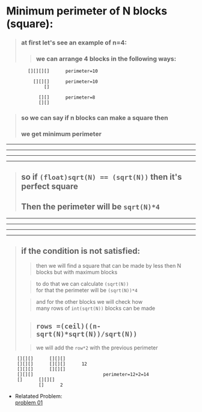 # **Minimum perimeter of N blocks (square):**

> ### at first let's see an example of n=4:  
>> ###	we can arrange 4 blocks in the following ways:

			[][][][]      perimeter=10

			  [][][]      perimeter=10 
			      []
			
			    [][]	  perimeter=8
			    [][]

> ### so we can say if n blocks can make a square then
> ### we get minimum perimeter  

---
---
---
---
> ## so if `(float)sqrt(N) == (sqrt(N))` then it's perfect square  
> ## Then the perimeter will be `sqrt(N)*4`

---
---
---
---

> ## if the condition is not satisfied:
>> then we will find a square that can be made by less then N blocks but with maximum blocks
>
>> to do that we can calculate `(sqrt(N))`  
> for that the perimeter will be `(sqrt(N))*4`
>
>> and for the other blocks we will check how  
 many rows of `int(sqrt(N))` blocks can be made
>
>> ##	`rows =(ceil)((n-sqrt(N)*sqrt(N))/sqrt(N))`
>
>> we will add the `row*2` with the previous perimeter


		[][][]		[][][]
		[][][]		[][][]		12
		[][][]		[][][]
		[][][]							perimeter=12+2=14
		[]		[][][]
				[]		2

* Relatated Problem:  
[problem 01](https://codeforces.com/contest/859/problem/B)

